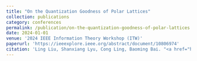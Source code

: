 ```yaml
---
title: "On the Quantization Goodness of Polar Lattices"
collection: publications
category: conferences
permalink: /publication/on-the-quantization-goodness-of-polar-lattices
date: 2024-01-01
venue: '2024 IEEE Information Theory Workshop (ITW)'
paperurl: 'https://ieeexplore.ieee.org/abstract/document/10806974'
citation: 'Ling Liu, Shanxiang Lyu, Cong Ling, Baoming Bai. "<a href="https://ieeexplore.ieee.org/abstract/document/10806974">On the Quantization Goodness of Polar Lattices</a>", <i>2024 IEEE Information Theory Workshop (ITW)</i>, pp. 348-353, Jan. 2024.'
---
```

